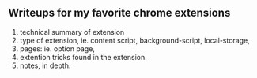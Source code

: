 ## Writeups for my favorite chrome extensions

1) technical summary of extension
2) type of extension, ie. content script, background-script, local-storage, 
3) pages: ie. option page, 
4) extention tricks found in the extension.
5) notes, in depth.
